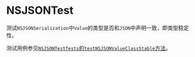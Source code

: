 NSJSONTest
======================

测试`NSJSONSerialization`中`Value`的类型是否和`JSON`中声明一致，即类型稳定性。

测试用例参见[`NSJSONTestTests`的`testNSJSONValueClassStable`方法](NSJSONTestTests/NSJSONTestTests.m#L19)。
